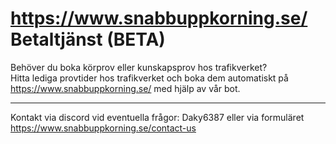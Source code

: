# https://www.snabbuppkorning.se/   Betaltjänst (BETA)  
Behöver du boka körprov eller kunskapsprov hos trafikverket?  
Hitta lediga provtider hos trafikverket och boka dem automatiskt på https://www.snabbuppkorning.se/ med hjälp av vår bot.  


---

Kontakt via discord vid eventuella frågor: Daky6387 eller via formuläret https://www.snabbuppkorning.se/contact-us  

